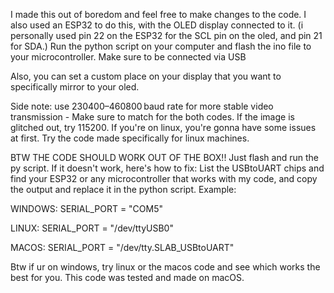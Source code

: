 I made this out of boredom and feel free to make changes to the code. I also used an ESP32 to do this, with the OLED display connected to it. (i personally used pin 22 on the ESP32 for the SCL pin on the oled, and pin 21 for SDA.) Run the python script on your computer and flash the ino file to your microcontroller.
Make sure to be connected via USB

Also, you can set a custom place on your display that you want to specifically mirror to your oled.

Side note: use 230400–460800 baud rate for more stable video transmission - Make sure to match for the both codes.
If the image is glitched out, try 115200. If you're on linux, you're gonna have some issues at first. Try the code made specifically for linux machines.

BTW THE CODE SHOULD WORK OUT OF THE BOX!! Just flash and run the py script. If it doesn't work, here's how to fix:
List the USBtoUART chips and find your ESP32 or any microcontroller that works with my code, and copy the output and replace it in the python script.
Example:

WINDOWS: SERIAL_PORT = "COM5"

LINUX: SERIAL_PORT = "/dev/ttyUSB0"

MACOS: SERIAL_PORT = "/dev/tty.SLAB_USBtoUART"

Btw if ur on windows, try linux or the macos code and see which works the best for you. This code was tested and made on macOS.
